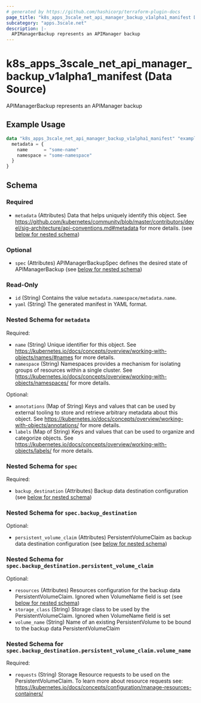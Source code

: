 ```yaml
---
# generated by https://github.com/hashicorp/terraform-plugin-docs
page_title: "k8s_apps_3scale_net_api_manager_backup_v1alpha1_manifest Data Source - terraform-provider-k8s"
subcategory: "apps.3scale.net"
description: |-
  APIManagerBackup represents an APIManager backup
---
```


# k8s_apps_3scale_net_api_manager_backup_v1alpha1_manifest (Data Source)

APIManagerBackup represents an APIManager backup

## Example Usage

```terraform
data "k8s_apps_3scale_net_api_manager_backup_v1alpha1_manifest" "example" {
  metadata = {
    name      = "some-name"
    namespace = "some-namespace"
  }
}
```

<!-- schema generated by tfplugindocs -->
## Schema

### Required

- `metadata` (Attributes) Data that helps uniquely identify this object. See https://github.com/kubernetes/community/blob/master/contributors/devel/sig-architecture/api-conventions.md#metadata for more details. (see [below for nested schema](#nestedatt--metadata))

### Optional

- `spec` (Attributes) APIManagerBackupSpec defines the desired state of APIManagerBackup (see [below for nested schema](#nestedatt--spec))

### Read-Only

- `id` (String) Contains the value `metadata.namespace/metadata.name`.
- `yaml` (String) The generated manifest in YAML format.

<a id="nestedatt--metadata"></a>
### Nested Schema for `metadata`

Required:

- `name` (String) Unique identifier for this object. See https://kubernetes.io/docs/concepts/overview/working-with-objects/names/#names for more details.
- `namespace` (String) Namespaces provides a mechanism for isolating groups of resources within a single cluster. See https://kubernetes.io/docs/concepts/overview/working-with-objects/namespaces/ for more details.

Optional:

- `annotations` (Map of String) Keys and values that can be used by external tooling to store and retrieve arbitrary metadata about this object. See https://kubernetes.io/docs/concepts/overview/working-with-objects/annotations/ for more details.
- `labels` (Map of String) Keys and values that can be used to organize and categorize objects. See https://kubernetes.io/docs/concepts/overview/working-with-objects/labels/ for more details.


<a id="nestedatt--spec"></a>
### Nested Schema for `spec`

Required:

- `backup_destination` (Attributes) Backup data destination configuration (see [below for nested schema](#nestedatt--spec--backup_destination))

<a id="nestedatt--spec--backup_destination"></a>
### Nested Schema for `spec.backup_destination`

Optional:

- `persistent_volume_claim` (Attributes) PersistentVolumeClaim as backup data destination configuration (see [below for nested schema](#nestedatt--spec--backup_destination--persistent_volume_claim))

<a id="nestedatt--spec--backup_destination--persistent_volume_claim"></a>
### Nested Schema for `spec.backup_destination.persistent_volume_claim`

Optional:

- `resources` (Attributes) Resources configuration for the backup data PersistentVolumeClaim. Ignored when VolumeName field is set (see [below for nested schema](#nestedatt--spec--backup_destination--persistent_volume_claim--resources))
- `storage_class` (String) Storage class to be used by the PersistentVolumeClaim. Ignored when VolumeName field is set
- `volume_name` (String) Name of an existing PersistentVolume to be bound to the backup data PersistentVolumeClaim

<a id="nestedatt--spec--backup_destination--persistent_volume_claim--resources"></a>
### Nested Schema for `spec.backup_destination.persistent_volume_claim.volume_name`

Required:

- `requests` (String) Storage Resource requests to be used on the PersistentVolumeClaim. To learn more about resource requests see: https://kubernetes.io/docs/concepts/configuration/manage-resources-containers/
